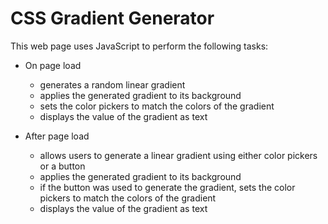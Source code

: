 # CSS Gradient Generator

This web page uses JavaScript to perform the following tasks:

- On page load

  - generates a random linear gradient
  - applies the generated gradient to its background
  - sets the color pickers to match the colors of the gradient
  - displays the value of the gradient as text

- After page load
  - allows users to generate a linear gradient using either color pickers or a button
  - applies the generated gradient to its background
  - if the button was used to generate the gradient, sets the color pickers to match the colors of the gradient
  - displays the value of the gradient as text
